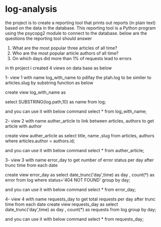 # log-analysis
the project is to create a reporting tool that prints out reports (in plain text) based on the data in the database. 
This reporting tool is a Python program using the psycopg2 module to connect to the database.
below are the questions the reporting tool should answer
1. What are the most popular three articles of all time? 
2. Who are the most popular article authors of all time?
3. On which days did more than 1% of requests lead to errors

in th project i created 4 views on data base as below

1- view 1 with name log_with_name to pdifay the ptah.log to be simlier to articles.slug by substring function as below

create view log_with_name as

select SUBSTRING(log.path,10) as name from log;

and you can use it with below  command 
 select * from log_with_name;  

2- view 2 with name auther_article  to link between articles, authors to get article with author

create view auther_article as
select title, name ,slug
from articles, authors
where articles.author = authors.id;

and you can use it with below command 
 select * from auther_article;  

3- view 3 with name error_day  to get number of error status per day after trunc time from each date

create view error_day as
select date_trunc('day',time) as day , count(*) as error from log
where status='404 NOT FOUND'
group by day;

and you can use it with below command 
 select * from error_day; 

4- view 4 with name requests_day to get total requests per day after trunc time from each date
create view requests_day as
select date_trunc('day',time) as day , count(*) as requests from log
group by day;

and you can use  it with below command 
 select * from requests_day; 
   
